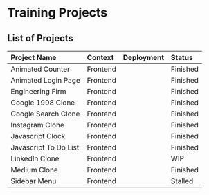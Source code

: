 # Training Projects

## List of Projects

| Project Name          | Context  | Deployment | Status   |
| :-------------------- | :------- | :--------- | :------- |
| Animated Counter      | Frontend |            | Finished |
| Animated Login Page   | Frontend |            | Finished |
| Engineering Firm      | Frontend |            | Finished |
| Google 1998 Clone     | Frontend |            | Finished |
| Google Search Clone   | Frontend |            | Finished |
| Instagram Clone       | Frontend |            | Finished |
| Javascript Clock      | Frontend |            | Finished |
| Javascript To Do List | Frontend |            | Finished |
| LinkedIn Clone        | Frontend |            | WIP      |
| Medium Clone          | Frontend |            | Finished |
| Sidebar Menu          | Frontend |            | Stalled  |

